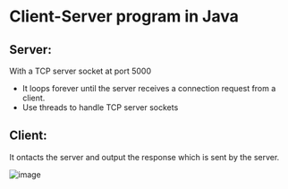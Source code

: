# Client-Server program in Java
## Server: 
With a TCP server socket at port 5000
- It loops forever until the server receives a connection request from a client.
- Use threads to handle TCP server sockets

## Client: 
It ontacts the server and output the response which is sent by the server.

![image](https://user-images.githubusercontent.com/76859781/135778168-6d1454b0-e22b-4b2e-ab89-5f85480d4051.png)
